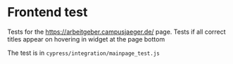 # Frontend test

Tests for the https://arbeitgeber.campusjaeger.de/ page. Tests if all correct titles appear on hovering in widget at the page bottom

The test is in `cypress/integration/mainpage_test.js`